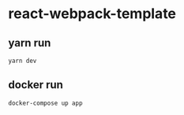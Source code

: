 # react-webpack-template

## yarn run
```
yarn dev
```

## docker run
```
docker-compose up app
```
